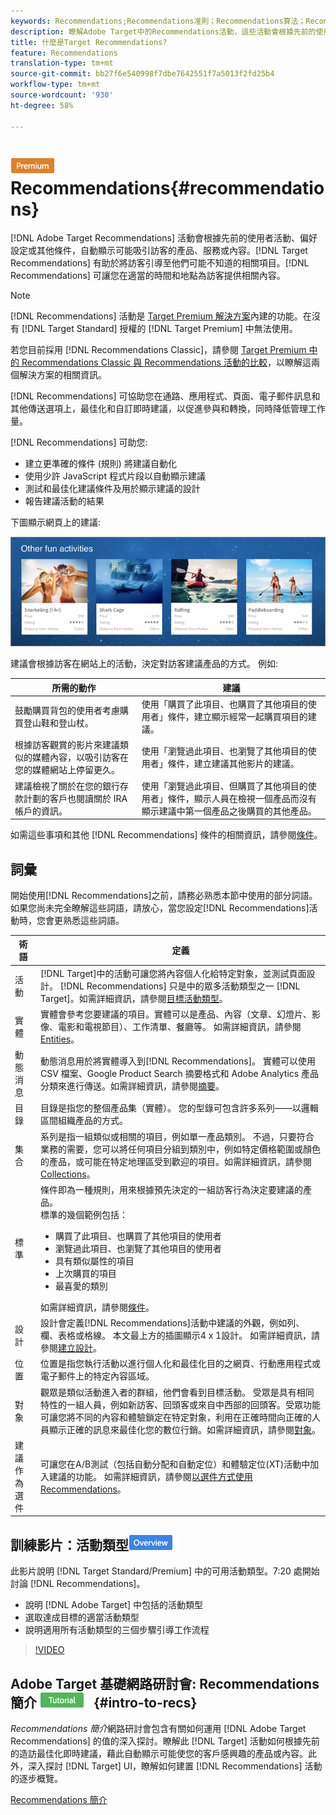 ```yaml
---
keywords: Recommendations;Recommendations准則；Recommendations算法；Recommendations活動；准則；Recommendations定位；recs
description: 瞭解Adobe Target中的Recommendations活動，這些活動會根據先前的使用者活動或其他演算法自動顯示可能吸引客戶的內容。
title: 什麼是Target Recommendations?
feature: Recommendations
translation-type: tm+mt
source-git-commit: bb27f6e540998f7dbe7642551f7a5013f2fd25b4
workflow-type: tm+mt
source-wordcount: '930'
ht-degree: 58%

---
```



# ![PREMIUM](/help/assets/premium.png) Recommendations{#recommendations}

[!DNL Adobe Target Recommendations] 活動會根據先前的使用者活動、偏好設定或其他條件，自動顯示可能吸引訪客的產品、服務或內容。[!DNL Target Recommendations] 有助於將訪客引導至他們可能不知道的相關項目。[!DNL Recommendations] 可讓您在適當的時間和地點為訪客提供相關內容。

>[!NOTE]
>
>[!DNL Recommendations] 活動是 [Target Premium 解決方案](/help/c-intro/intro.md#premium)內建的功能。在沒有 [!DNL Target Standard] 授權的 [!DNL Target Premium] 中無法使用。
>
>若您目前採用 [!DNL Recommendations Classic]，請參閱 [Target Premium 中的 Recommendations Classic 與 Recommendations 活動的比較](/help/c-recommendations/c-recommendations-faq/recommendations-classic-versus-recommendations-activities-target-premium.md#concept_A80223EF66634EA380580C2823A581C5)，以瞭解這兩個解決方案的相關資訊。

[!DNL Recommendations] 可協助您在通路、應用程式、頁面、電子郵件訊息和其他傳送選項上，最佳化和自訂即時建議，以促進參與和轉換，同時降低管理工作量。

[!DNL Recommendations] 可助您:

* 建立更準確的條件 (規則) 將建議自動化
* 使用少許 JavaScript 程式片段以自動顯示建議
* 測試和最佳化建議條件及用於顯示建議的設計
* 報告建議活動的結果

下圖顯示網頁上的建議:

![](assets/velocity_example.png)

建議會根據訪客在網站上的活動，決定對訪客建議產品的方式。 例如:

| 所需的動作 | 建議 |
|--- |--- |
| 鼓勵購買背包的使用者考慮購買登山鞋和登山杖。 | 使用「購買了此項目、也購買了其他項目的使用者」條件，建立顯示經常一起購買項目的建議。 |
| 根據訪客觀賞的影片來建議類似的媒體內容，以吸引訪客在您的媒體網站上停留更久。 | 使用「瀏覽過此項目、也瀏覽了其他項目的使用者」條件，建立建議其他影片的建議。 |
| 建議檢視了關於在您的銀行存款計劃的客戶也閱讀關於 IRA 帳戶的資訊。 | 使用「瀏覽過此項目、但購買了其他項目的使用者」條件，顯示人員在檢視一個產品而沒有顯示建議中第一個產品之後購買的其他產品。 |

如需這些事項和其他 [!DNL Recommendations] 條件的相關資訊，請參閱[條件](/help/c-recommendations/c-algorithms/algorithms.md)。

## 詞彙

開始使用[!DNL Recommendations]之前，請務必熟悉本節中使用的部分詞語。 如果您尚未完全瞭解這些詞語，請放心，當您設定[!DNL Recommendations]活動時，您會更熟悉這些詞語。

| 術語 | 定義 |
| --- | --- |
| 活動 | [!DNL Target]中的活動可讓您將內容個人化給特定對象，並測試頁面設計。 [!DNL Recommendations] 只是中的眾多活動類型之一 [!DNL Target]。如需詳細資訊，請參閱[目標活動類型](/help/c-activities/target-activities-guide.md)。 |
| 實體 | 實體會參考您要建議的項目。實體可以是產品、內容（文章、幻燈片、影像、電影和電視節目）、工作清單、餐廳等。 如需詳細資訊，請參閱[Entities](/help/c-recommendations/c-products/products.md)。 |
| 動態消息 | 動態消息用於將實體導入到[!DNL Recommendations]。 實體可以使用 CSV 檔案、Google Product Search 摘要格式和 Adobe Analytics 產品分類來進行傳送。如需詳細資訊，請參閱[摘要](/help/c-recommendations/c-products/feeds.md)。 |
| 目錄 | 目錄是指您的整個產品集（實體）。 您的型錄可包含許多系列——以邏輯區間組織產品的方式。 |
| 集合 | 系列是指一組類似或相關的項目，例如單一產品類別。 不過，只要符合業務的需要，您可以將任何項目分組到類別中，例如特定價格範圍或顏色的產品，或可能在特定地理區受到歡迎的項目。如需詳細資訊，請參閱[Collections](/help/c-recommendations/c-products/collections.md)。 |
| 標準 | 條件即為一種規則，用來根據預先決定的一組訪客行為決定要建議的產品。<br>標準的幾個範例包括： <ul><li>購買了此項目、也購買了其他項目的使用者</li><li>瀏覽過此項目、也瀏覽了其他項目的使用者</li><li>具有類似屬性的項目</li><li>上次購買的項目</li><li>最喜愛的類別</li></ul>  如需詳細資訊，請參閱[條件](/help/c-recommendations/c-algorithms/algorithms.md)。 |
| 設計 | 設計會定義[!DNL Recommendations]活動中建議的外觀，例如列、欄、表格或格線。 本文最上方的插圖顯示4 x 1設計。 如需詳細資訊，請參閱[建立設計](/help/c-recommendations/c-design-overview/create-design.md)。 |
| 位置 | 位置是指您執行活動以進行個人化和最佳化目的之網頁、行動應用程式或電子郵件上的特定內容區域。 |
| 對象 | 觀眾是類似活動進入者的群組，他們會看到目標活動。 受眾是具有相同特性的一組人員，例如新訪客、回頭客或來自中西部的回頭客。受眾功能可讓您將不同的內容和體驗鎖定在特定對象，利用在正確時間向正確的人員顯示正確的訊息來最佳化您的數位行銷。如需詳細資訊，請參閱[對象](/help/c-target/target.md)。 |
| 建議作為選件 | 可讓您在A/B測試（包括自動分配和自動定位）和體驗定位(XT)活動中加入建議的功能。 如需詳細資訊，請參閱[以選件方式使用 Recommendations](/help/c-recommendations/recommendations-as-an-offer.md)。 |

## 訓練影片：活動類型![概述徽章](/help/assets/overview.png)

此影片說明 [!DNL Target Standard/Premium] 中的可用活動類型。7:20 處開始討論 [!DNL Recommendations]。

* 說明 [!DNL Adobe Target] 中包括的活動類型
* 選取達成目標的適當活動類型
* 說明適用所有活動類型的三個步驟引導工作流程

>[!VIDEO](https://video.tv.adobe.com/v/17386)

## Adobe Target 基礎網路研討會: Recommendations 簡介 ![教學課程徽章](/help/assets/tutorial.png) {#intro-to-recs}

*Recommendations 簡介*&#x200B;網路研討會包含有關如何運用 [!DNL Adobe Target Recommendations] 的值的深入探討。瞭解此 [!DNL Target] 活動如何根據先前的造訪最佳化即時建議，藉此自動顯示可能使您的客戶感興趣的產品或內容。此外，深入探討 [!DNL Target] UI，瞭解如何建置 [!DNL Recommendations] 活動的逐步概覽。

[Recommendations 簡介](https://adobecustomersuccess.adobeconnect.com/p8gt31drhs3e/?OWASP_CSRFTOKEN=4bd6cac5d0806167ee0a5449ba93d6300548d09c922bcb751c38973897a5703a)